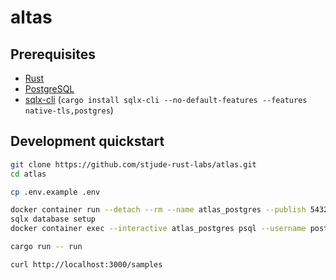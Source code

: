# altas

## Prerequisites

  * [Rust](https://www.rust-lang.org/)
  * [PostgreSQL](https://www.postgresql.org/)
  * [sqlx-cli](https://github.com/launchbadge/sqlx/tree/main/sqlx-cli) (`cargo install sqlx-cli --no-default-features --features native-tls,postgres`)

## Development quickstart

```sh
git clone https://github.com/stjude-rust-labs/atlas.git
cd atlas

cp .env.example .env

docker container run --detach --rm --name atlas_postgres --publish 5432:5432 --env POSTGRES_PASSWORD=dev postgres:14.4
sqlx database setup
docker container exec --interactive atlas_postgres psql --username postgres atlas < tests/sql/seeds.sql

cargo run -- run

curl http://localhost:3000/samples
```
